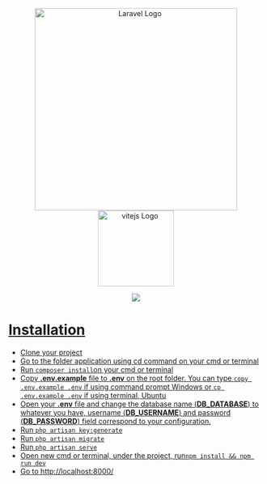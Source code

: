 <p align="center"><a href="https://laravel.com" target="_blank"><img src="https://raw.githubusercontent.com/laravel/art/master/logo-lockup/5%20SVG/2%20CMYK/1%20Full%20Color/laravel-logolockup-cmyk-red.svg" width="400" alt="Laravel Logo"></a><a href="https://vitejs.dev/" target="_blank"><img src="https://camo.githubusercontent.com/61e102d7c605ff91efedb9d7e47c1c4a07cef59d3e1da202fd74f4772122ca4e/68747470733a2f2f766974656a732e6465762f6c6f676f2e737667" width="150" alt="vitejs Logo"></p>

<p align="center"><img src="https://static.wikia.nocookie.net/logopedia/images/c/cc/Monster-hunter-world-logo.png/revision/latest?cb=20210925181115"></p>

<h1>Installation</h1>
<ul>
<li>Clone your project</li>
<li>Go to the folder application using cd command on your cmd or terminal</li>
<li>Run <code>composer install</code>on your cmd or terminal</li>
<li>Copy <b>.env.example</b> file to <b>.env</b> on the root folder. You can type <code>copy .env.example .env</code> if using command prompt Windows or <code>cp .env.example .env</code> if using terminal, Ubuntu</li>
<li>Open your <b>.env</b> file and change the database name (<b>DB_DATABASE</b>) to whatever you have, username (<b>DB_USERNAME</b>) and password (<b>DB_PASSWORD</b>) field correspond to your configuration.</li>
<li>Run <code>php artisan key:generate</code></li>
<li>Run <code>php artisan migrate</code></li>
<li>Run <code>php artisan serve</code></li>
<li>Open new cmd or terminal, under the project, run<code>npm install && npm run dev</code></li>
<li>Go to http://localhost:8000/</li>
</ul>
